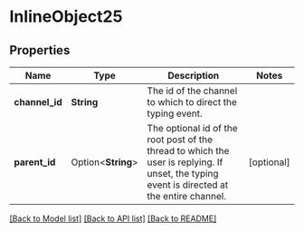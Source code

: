 # InlineObject25

## Properties

Name | Type | Description | Notes
------------ | ------------- | ------------- | -------------
**channel_id** | **String** | The id of the channel to which to direct the typing event. | 
**parent_id** | Option<**String**> | The optional id of the root post of the thread to which the user is replying. If unset, the typing event is directed at the entire channel. | [optional]

[[Back to Model list]](../README.md#documentation-for-models) [[Back to API list]](../README.md#documentation-for-api-endpoints) [[Back to README]](../README.md)


